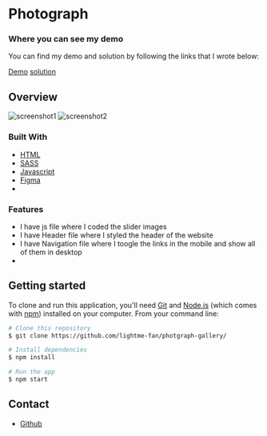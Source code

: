 # Photograph

### Where you can see my demo
  You can find my demo and solution by following the links that I wrote below:
  
  [Demo](https://prisca-photograph.netlify.app/)
  [solution](https://github.com/ravinalamada/front-end-finals)

## Overview
![screenshot1](./webroot/images/photograph-screenshot.png)
![screenshot2](./webroot/images/desk-screenshot-photograph.png)

### Built With
 - [HTML](https://developer.mozilla.org/en-US/docs/Web/HTML)
 - [SASS](https://sass-lang.com/)
 - [Javascript](https://javascript.info/)
 - [Figma](https://www.figma.com/file/VgF87mULloYb7HZ1EMCRzU/Laaqiq-1---Portfolio-detail-(Responsive)?node-id=7%3A16)
 - 
### Features
- I have js file where I coded the slider images 
- I have Header file where I styled the header of the website
- I have Navigation file where I toogle the links in the mobile and show all of them in desktop
- 
## Getting started
To clone and run this application, you'll need [Git](https://git-scm.com) and [Node.js](https://nodejs.org/en/download/) (which comes with [npm](http://npmjs.com)) installed on your computer. From your command line:

```bash
# Clone this repository
$ git clone https://github.com/lightme-fan/photgraph-gallery/

# Install dependencies
$ npm install

# Run the app
$ npm start
```
## Contact
-  [Github](https://github.com/ravinalamada)
